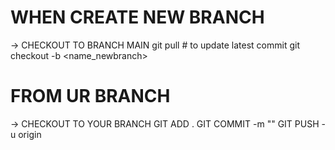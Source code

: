 # WHEN CREATE NEW BRANCH
-> CHECKOUT TO BRANCH MAIN
  git pull # to update latest commit
  git checkout -b <name_newbranch>
  
# FROM UR BRANCH
-> CHECKOUT TO YOUR BRANCH
  GIT ADD .
  GIT COMMIT -m "<MSG>"
  GIT PUSH -u origin

